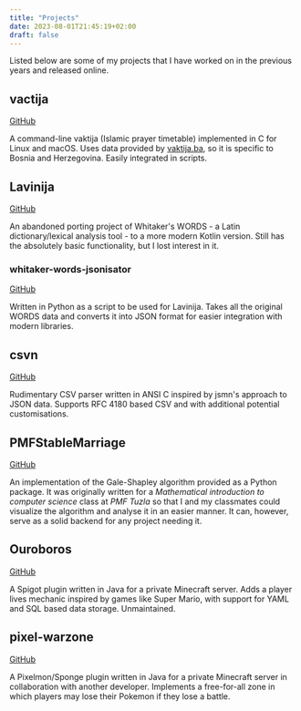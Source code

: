 ```yaml
---
title: "Projects"
date: 2023-08-01T21:45:19+02:00
draft: false
---
```


Listed below are some of my projects that I have worked on in the previous years
and released online.

## vactija 
[GitHub](https://github.com/Salihbasic/vactija)

A command-line vaktija (Islamic prayer timetable) implemented in C for Linux and macOS.
Uses data provided by [vaktija.ba](https://vaktija.ba), so it is specific to Bosnia
and Herzegovina. Easily integrated in scripts.

## Lavinija
[GitHub](https://github.com/Salihbasic/Lavinija)

An abandoned porting project of Whitaker's WORDS - a Latin dictionary/lexical analysis tool - to a
more modern Kotlin version. Still has the absolutely basic functionality, but I lost interest in it.

### whitaker-words-jsonisator
[GitHub](https://github.com/Salihbasic/whitaker-words-jsonisator)

Written in Python as a script to be used for Lavinija. Takes all the original WORDS data and
converts it into JSON format for easier integration with modern libraries.

## csvn
[GitHub](https://github.com/Salihbasic/csvn)

Rudimentary CSV parser written in ANSI C inspired by jsmn's approach to JSON data.
Supports RFC 4180 based CSV and with additional potential customisations.

## PMFStableMarriage
[GitHub](https://github.com/Salihbasic/PMFStableMarriage)

An implementation of the Gale-Shapley algorithm provided as a Python package. It was originally
written for a *Mathematical introduction to computer science* class at *PMF Tuzla* so that I
and my classmates could visualize the algorithm and analyse it in an easier manner. It can, however,
serve as a solid backend for any project needing it.

## Ouroboros
[GitHub](https://github.com/Salihbasic/Ouroboros)

A Spigot plugin written in Java for a private Minecraft server. Adds a player lives mechanic
inspired by games like Super Mario, with support for YAML and SQL based data storage. Unmaintained.

## pixel-warzone
[GitHub](https://github.com/stein-ein/PixelWarzone)

A Pixelmon/Sponge plugin written in Java for a private Minecraft server in collaboration with another developer.
Implements a free-for-all zone in which players may lose their Pokemon if they lose a battle. 
